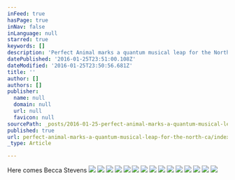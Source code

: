 ```yaml
---
inFeed: true
hasPage: true
inNav: false
inLanguage: null
starred: true
keywords: []
description: 'Perfect Animal marks a quantum musical leap for the North Carolina-bred, New York-based artist.  It boasts her most personally-charged songwriting and her most urgent, impassioned singing to date, along with vivid, adventurous arrangements that show off her fiercely expressive guitar work as well as the talents of her longstanding band: keyboardist/accordionist Liam Robinson and bassist Chris Tordini, both of whom Stevens has worked with since 2005, and drummer/percussionist Jordan Perlson, who joined three years later. '
datePublished: '2016-01-25T23:51:00.108Z'
dateModified: '2016-01-25T23:50:56.681Z'
title: ''
author: []
authors: []
publisher:
  name: null
  domain: null
  url: null
  favicon: null
sourcePath: _posts/2016-01-25-perfect-animal-marks-a-quantum-musical-leap-for-the-north-ca.md
published: true
url: perfect-animal-marks-a-quantum-musical-leap-for-the-north-ca/index.html
_type: Article

---
```

Here comes Becca Stevens
![](https://the-grid-user-content.s3-us-west-2.amazonaws.com/f9feec8f-0c97-4025-919a-291e173cbea7.jpg)
![](https://the-grid-user-content.s3-us-west-2.amazonaws.com/7780e46c-185b-4db8-aa4f-62d2d3e53995.jpg)
![](https://the-grid-user-content.s3-us-west-2.amazonaws.com/312e8fdd-cd68-4319-a784-33e12de79cc4.jpg)
![](https://the-grid-user-content.s3-us-west-2.amazonaws.com/ad3c5f6d-f476-492c-9684-65a8e69112e1.jpg)
![](https://the-grid-user-content.s3-us-west-2.amazonaws.com/3ebf4efd-af6d-4e33-9bf0-65c2827f19f4.jpg)
![](https://the-grid-user-content.s3-us-west-2.amazonaws.com/ed8a4e22-f2e9-4e9c-ad5e-00fb414cf22c.jpg)
![](https://the-grid-user-content.s3-us-west-2.amazonaws.com/ba6549e9-99e2-45c2-a92b-18d9a3d56feb.jpg)
![](https://the-grid-user-content.s3-us-west-2.amazonaws.com/0d12b36b-bc5f-4ba7-aad6-d7fe17686de3.jpg)
![](https://the-grid-user-content.s3-us-west-2.amazonaws.com/ec2ea9b8-6b20-4605-94fe-d5ed00bb15a7.jpg)
![](https://the-grid-user-content.s3-us-west-2.amazonaws.com/cacaaa14-4ff2-476c-a45a-bb526ec706a4.jpg)
![](https://the-grid-user-content.s3-us-west-2.amazonaws.com/a0db38e4-bea1-43e2-991b-f468cd95b731.jpg)
![](https://the-grid-user-content.s3-us-west-2.amazonaws.com/abf72e20-583a-4935-b5a2-9e84f1dab2a7.jpg)
![](https://the-grid-user-content.s3-us-west-2.amazonaws.com/a71b0a9a-1728-414f-8d4e-19873874ecf2.jpg)
![](https://the-grid-user-content.s3-us-west-2.amazonaws.com/3be76200-1e1d-4495-b358-14ae623fe91b.jpg)
![](https://the-grid-user-content.s3-us-west-2.amazonaws.com/7ce30e55-8ff5-415c-af94-1491abb776f7.jpg)